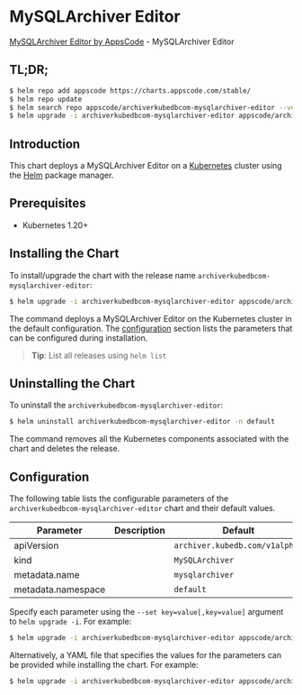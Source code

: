 # MySQLArchiver Editor

[MySQLArchiver Editor by AppsCode](https://appscode.com) - MySQLArchiver Editor

## TL;DR;

```bash
$ helm repo add appscode https://charts.appscode.com/stable/
$ helm repo update
$ helm search repo appscode/archiverkubedbcom-mysqlarchiver-editor --version=v0.20.0
$ helm upgrade -i archiverkubedbcom-mysqlarchiver-editor appscode/archiverkubedbcom-mysqlarchiver-editor -n default --create-namespace --version=v0.20.0
```

## Introduction

This chart deploys a MySQLArchiver Editor on a [Kubernetes](http://kubernetes.io) cluster using the [Helm](https://helm.sh) package manager.

## Prerequisites

- Kubernetes 1.20+

## Installing the Chart

To install/upgrade the chart with the release name `archiverkubedbcom-mysqlarchiver-editor`:

```bash
$ helm upgrade -i archiverkubedbcom-mysqlarchiver-editor appscode/archiverkubedbcom-mysqlarchiver-editor -n default --create-namespace --version=v0.20.0
```

The command deploys a MySQLArchiver Editor on the Kubernetes cluster in the default configuration. The [configuration](#configuration) section lists the parameters that can be configured during installation.

> **Tip**: List all releases using `helm list`

## Uninstalling the Chart

To uninstall the `archiverkubedbcom-mysqlarchiver-editor`:

```bash
$ helm uninstall archiverkubedbcom-mysqlarchiver-editor -n default
```

The command removes all the Kubernetes components associated with the chart and deletes the release.

## Configuration

The following table lists the configurable parameters of the `archiverkubedbcom-mysqlarchiver-editor` chart and their default values.

|     Parameter      | Description |                  Default                  |
|--------------------|-------------|-------------------------------------------|
| apiVersion         |             | <code>archiver.kubedb.com/v1alpha1</code> |
| kind               |             | <code>MySQLArchiver</code>                |
| metadata.name      |             | <code>mysqlarchiver</code>                |
| metadata.namespace |             | <code>default</code>                      |


Specify each parameter using the `--set key=value[,key=value]` argument to `helm upgrade -i`. For example:

```bash
$ helm upgrade -i archiverkubedbcom-mysqlarchiver-editor appscode/archiverkubedbcom-mysqlarchiver-editor -n default --create-namespace --version=v0.20.0 --set apiVersion=archiver.kubedb.com/v1alpha1
```

Alternatively, a YAML file that specifies the values for the parameters can be provided while
installing the chart. For example:

```bash
$ helm upgrade -i archiverkubedbcom-mysqlarchiver-editor appscode/archiverkubedbcom-mysqlarchiver-editor -n default --create-namespace --version=v0.20.0 --values values.yaml
```
